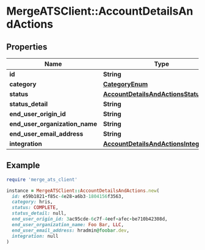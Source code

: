 # MergeATSClient::AccountDetailsAndActions

## Properties

| Name | Type | Description | Notes |
| ---- | ---- | ----------- | ----- |
| **id** | **String** |  |  |
| **category** | [**CategoryEnum**](CategoryEnum.md) |  | [optional] |
| **status** | [**AccountDetailsAndActionsStatusEnum**](AccountDetailsAndActionsStatusEnum.md) |  |  |
| **status_detail** | **String** |  | [optional] |
| **end_user_origin_id** | **String** |  | [optional] |
| **end_user_organization_name** | **String** |  |  |
| **end_user_email_address** | **String** |  |  |
| **integration** | [**AccountDetailsAndActionsIntegration**](AccountDetailsAndActionsIntegration.md) |  | [optional] |

## Example

```ruby
require 'merge_ats_client'

instance = MergeATSClient::AccountDetailsAndActions.new(
  id: e59b1821-f85c-4e28-a6b3-1804156f3563,
  category: hris,
  status: COMPLETE,
  status_detail: null,
  end_user_origin_id: 3ac95cde-6c7f-4eef-afec-be710b42308d,
  end_user_organization_name: Foo Bar, LLC,
  end_user_email_address: hradmin@foobar.dev,
  integration: null
)
```

